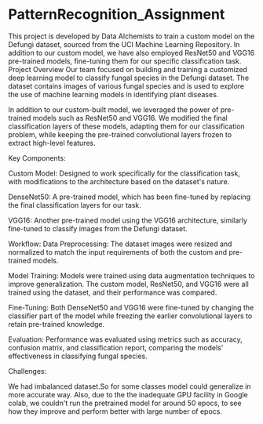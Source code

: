 # PatternRecognition_Assignment
This project is developed by Data Alchemists to train a custom model on the Defungi dataset, sourced from the UCI Machine Learning Repository. In addition to our custom model, we have also employed ResNet50 and VGG16 pre-trained models, fine-tuning them for our specific classification task.
Project Overview
Our team focused on building and training a customized deep learning model to classify fungal species in the Defungi dataset. The dataset contains images of various fungal species and is used to explore the use of machine learning models in identifying plant diseases.

In addition to our custom-built model, we leveraged the power of pre-trained models such as ResNet50 and VGG16. We modified the final classification layers of these models, adapting them for our classification problem, while keeping the pre-trained convolutional layers frozen to extract high-level features.


Key Components:



Custom Model: Designed to work specifically for the classification task, with modifications to the architecture based on the dataset's nature.

DenseNet50: A pre-trained model, which has been fine-tuned by replacing the final classification layers for our task.

VGG16: Another pre-trained model using the VGG16 architecture, similarly fine-tuned to classify images from the Defungi dataset.


Workflow:
Data Preprocessing: The dataset images were resized and normalized to match the input requirements of both the custom and pre-trained models.

Model Training: Models were trained using data augmentation techniques to improve generalization. The custom model, ResNet50, and VGG16 were all trained using the dataset, and their performance was compared.

Fine-Tuning: Both DenseNet50 and VGG16 were fine-tuned by changing the classifier part of the model while freezing the earlier convolutional layers to retain pre-trained knowledge.


Evaluation:
Performance was evaluated using metrics such as accuracy, confusion matrix, and classification report, comparing the models' effectiveness in classifying fungal species.


Challenges:

We had imbalanced dataset.So for some classes model could generalize in more accurate way.
Also, due to the the inadequate GPU facility in Google colab, we couldn't run the pretrained model for around 50 epocs, to see how they improve and perform better with large number of epocs.
